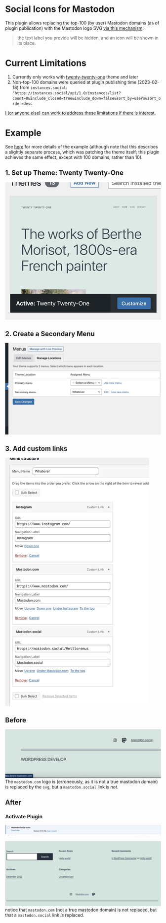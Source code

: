 # Social Icons for Mastodon

This plugin allows replacing the top-100 (by user) Mastodon domains (as of plugin publication) with the Mastodon logo SVG [via this mechanism](https://wordpress.org/documentation/article/twenty-twenty-one/#add-social-icons):

> the text label you provide will be hidden, and an icon will be shown in its place. 

# Current Limitations 
1. Currently only works with [twenty-twenty-one](https://wordpress.org/themes/twentytwentyone/) theme and later
2. Non-top-100 domains were queried at plugin publishing time (2023-02-18) from `instances.social`: `'https://instances.social/api/1.0/instances/list?count=0&include_closed=true&include_down=false&sort_by=users&sort_order=desc`

[I (or anyone else) can work to address these limitations if there is interest.](https://github.com/ijoseph/mastodon_social_icons)

# Example
See [here](https://core.trac.wordpress.org/ticket/57293#comment:17) for more details of the example (although note that this describes a slightly separate process, which was patching the theme itself; this plugin achieves the same effect, except with 100 domains, rather than 10). 

## 1. Set up Theme: Twenty Twenty-One

![IMAGE](resources/4AEB4EF9A534C8558066B50431235B39.jpg)

## 2. Create a Secondary Menu

![IMAGE](resources/29814690F191FD62DA0C84BF7F57EC8E.jpg)

## 3. Add custom links


![IMAGE](resources/29E648FD11A29AAC255AFCD7CCD5B3FF.jpg)
## Before
![IMAGE](resources/BE58DA1D427AEF5DD6DE8A9FE43B0929.jpg)
The `mastodon.com` logo is (erroneously, as it is not a true mastodon domain) is replaced by the `svg`, but a `mastodon.social` link is _not_.
## After

###  Activate Plugin
![IMAGE](resources/AF1B8894E54D3052195D30AF309A9B04.jpg)

![IMAGE](resources/3B32E5D7906E97EF656674BE53B46D3D.jpg)
notice that `mastodon.com` (not a true mastodon domain) is not replaced, but that a `mastodon.social` link _is_ replaced. 
